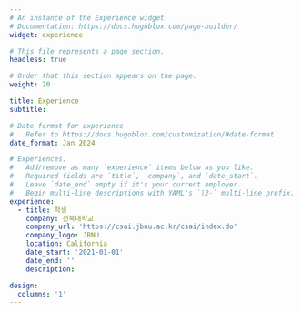 ```yaml
---
# An instance of the Experience widget.
# Documentation: https://docs.hugoblox.com/page-builder/
widget: experience

# This file represents a page section.
headless: true

# Order that this section appears on the page.
weight: 20

title: Experience
subtitle:

# Date format for experience
#   Refer to https://docs.hugoblox.com/customization/#date-format
date_format: Jan 2024

# Experiences.
#   Add/remove as many `experience` items below as you like.
#   Required fields are `title`, `company`, and `date_start`.
#   Leave `date_end` empty if it's your current employer.
#   Begin multi-line descriptions with YAML's `|2-` multi-line prefix.
experience:
  - title: 학생
    company: 전북대학교
    company_url: 'https://csai.jbnu.ac.kr/csai/index.do'
    company_logo: JBNU
    location: California
    date_start: '2021-01-01'
    date_end: ''
    description: 

design:
  columns: '1'
---
```

